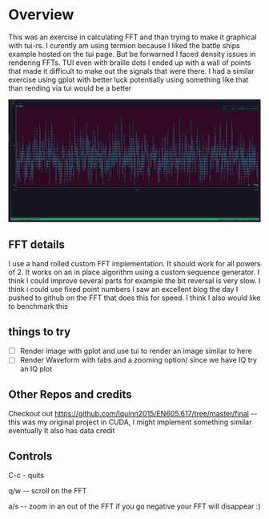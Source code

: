 

# Overview

This was an exercise in calculating FFT and than trying to make it graphical with tui-rs. I curently am using termion because I liked the battle ships example hosted on the tui page.
But be forwarned I faced density issues in rendering FFTs. TUI even with braille dots I ended up with a wall of points that made it difficult to make out the signals that were there.
I had a similar exercise using gplot with better luck potentially using something like that than rending via tui would be a better

![FFT demo](./FFT-demo.png)

## FFT details
I use a hand rolled custom FFT implementation. It should work for all powers of 2. It works on an in place algorithm using a custom sequence generator. I think I could improve several 
parts for example the bit reversal is very slow. I think i could use fixed point numbers I saw an excellent blog the day I pushed to github on the FFT that does this for speed. I think
I also would like to benchmark this 

## things to try
- [ ] Render image with gplot and use tui to render an image similar to here 
- [ ] Render Waveform with tabs and a zooming option/  since we have IQ try an IQ plot

## Other Repos and credits
Checkout out https://github.com/lquinn2015/EN605.617/tree/master/final  -- this was my original project in CUDA, I might implement something similar eventually It also has data credit 

## Controls
C-c - quits


q/w -- scroll on the FFT

a/s -- zoom in an out of the FFT if you go negative your FFT will disappear :) 


